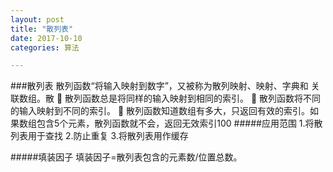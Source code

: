 ```yaml
---
layout: post
title: "散列表"
date: 2017-10-10
categories: 算法

---
```

###散列表
散列函数“将输入映射到数字”，又被称为散列映射、映射、字典和 关联数组。散
 散列函数总是将同样的输入映射到相同的索引。
 散列函数将不同的输入映射到不同的索引。
 散列函数知道数组有多大，只返回有效的索引。如果数组包含5个元素，散列函数就不会，返回无效索引100
#####应用范围
1.将散列表用于查找
2.防止重复
3.将散列表用作缓存

#####填装因子
填装因子=散列表包含的元素数/位置总数。

